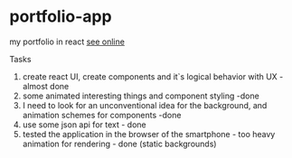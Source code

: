 # portfolio-app
my portfolio in react <a href='http://krusser-mykolaj.vxm.pl/' target='_blank' rel="noopener noreferrer">see online</a>

Tasks

1) create react UI, create components and it`s logical behavior with UX - almost done
2) some animated interesting things and component styling -done
3) I need to look for an unconventional idea for the background, and animation schemes       for components -done
4) use some json api for text - done
5) tested the application in the browser of the smartphone - too heavy animation for         rendering - done (static backgrounds)